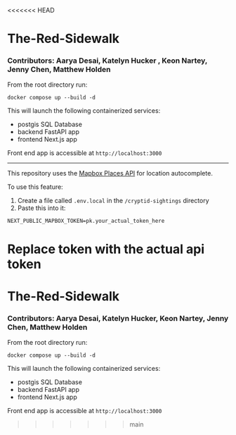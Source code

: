 <<<<<<< HEAD
# The-Red-Sidewalk
### Contributors: Aarya Desai, Katelyn Hucker , Keon Nartey, Jenny Chen, Matthew Holden

From the root directory run:

`docker compose up --build -d`

This will launch the following containerized services:
- postgis SQL Database
- backend FastAPI app
- frontend Next.js app

Front end app is accessible at `http://localhost:3000`

___________

This repository uses the [Mapbox Places API](https://docs.mapbox.com/api/search/geocoding/) for location autocomplete.

To use this feature:

1. Create a file called `.env.local` in the `/cryptid-sightings` directory
2. Paste this into it:

`NEXT_PUBLIC_MAPBOX_TOKEN=pk.your_actual_token_here`

Replace token with the actual api token
=======
# The-Red-Sidewalk
### Contributors: Aarya Desai, Katelyn Hucker, Keon Nartey, Jenny Chen, Matthew Holden

From the root directory run:

`docker compose up --build -d`

This will launch the following containerized services:
- postgis SQL Database
- backend FastAPI app
- frontend Next.js app

Front end app is accessible at `http://localhost:3000`
>>>>>>> main
